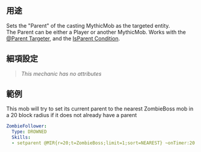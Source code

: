 ## 用途
Sets the "Parent" of the casting MythicMob as the targeted entity.  
The Parent can be either a Player or another MythicMob.
Works with the [@Parent Targeter](/mythiccraft/MythicMobs/-/wikis/Skills/Targeters/Parent), and the [IsParent Condition](/mythiccraft/MythicMobs/-/wikis/skills/conditions/IsParent).

## 細項設定
>*This mechanic has no attributes*


## 範例
This mob will try to set its current parent to the nearest ZombieBoss mob in a 20 block radius if it does not already have a parent
```yml
ZombieFollower:
  Type: DROWNED
  Skills:
  - setparent @MIR{r=20;t=ZombieBoss;limit=1;sort=NEAREST} ~onTimer:20 ?!hasparent
```
